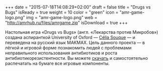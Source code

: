 +++
date = "2015-07-18T14:08:29+02:00"
draft = false
title = "Drugs vs Bugs"
isReady = true
weight = 10
color = "green"
icon = "amr-game-logo.png"
img = "amr-game-logo.png"
web = "http://amrhub.ru/files/amrgame.zip"
isDownload = true
+++

<p>Настольная игра «Drugs vs Bugs» (англ. «Лекарства против Микробов») создана аспиранткой University of Oxford — <a class="service-link" href="https://bugsinbangkok.wordpress.com/bugs-vs-drugs/">Célia Souque</a> — и переведена на русский язык МАКМАХ. Цель данного проекта — в лёгкой и игровой форме познакомить людей с проблемами неправильного использования антибиотиков и роста антибиотикорезистентности. Вы можете <a class="service-link" href="http://amrhub.ru/files/amrgame.zip">скачать</a> и самостоятельно распечатать на бумаге все игровые компоненты.</p>